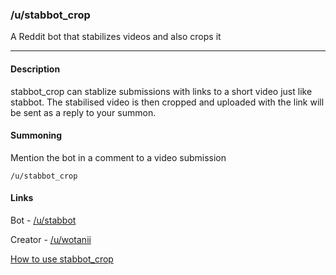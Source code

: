 ### /u/stabbot_crop

A Reddit bot that stabilizes videos and also crops it

---

#### Description

stabbot_crop can stablize submissions with links to a short video just like stabbot. The stabilised video is then cropped and uploaded with the link will be sent as a reply to your summon. 

#### Summoning

Mention the bot in a comment to a video submission

```/u/stabbot_crop```

#### Links
Bot - [/u/stabbot](https://www.reddit.com/user/stabbot_crop)

Creator - [/u/wotanii](https://www.reddit.com/user/wotanii)

[How to use stabbot_crop](https://www.reddit.com/r/stabbot/comments/72irce/how_to_use_stabbot/)